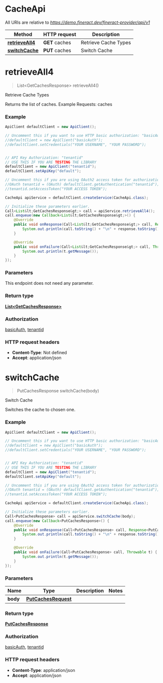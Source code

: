 # CacheApi

All URIs are relative to *https://demo.fineract.dev/fineract-provider/api/v1*

Method | HTTP request | Description
------------- | ------------- | -------------
[**retrieveAll4**](CacheApi.md#retrieveAll4) | **GET** caches | Retrieve Cache Types
[**switchCache**](CacheApi.md#switchCache) | **PUT** caches | Switch Cache

<a name="retrieveAll4"></a>
# **retrieveAll4**
> List&lt;GetCachesResponse&gt; retrieveAll4()

Retrieve Cache Types

Returns the list of caches.  Example Requests:  caches

### Example
```java
ApiClient defaultClient = new ApiClient();

// Uncomment this if you want to use HTTP basic authorization: "basicAuth"
//defaultClient = new ApiClient("basicAuth");
//defaultClient.setCredentials("YOUR USERNAME", "YOUR PASSWORD");


// API Key Authorization: "tenantid"
// USE THIS IF YOU ARE TESTING THE LIBRARY
defaultClient = new ApiClient("tenantid");
defaultClient.setApiKey("default");

// Uncomment this if you are using OAuth2 access token for authorization: "tenantid"
//OAuth tenantid = (OAuth) defaultClient.getAuthentication("tenantid");
//tenantid.setAccessToken("YOUR ACCESS TOKEN");

CacheApi apiService = defaultClient.createService(CacheApi.class);

// Initialize these parameters earlier.
Call<List&lt;GetCachesResponse&gt;> call = apiService.retrieveAll4();
call.enqueue(new Callback<List&lt;GetCachesResponse&gt;>() {
    @Override
    public void onResponse(Call<List&lt;GetCachesResponse&gt;> call, Response<List&lt;GetCachesResponse&gt;> response) {
        System.out.println(call.toString() + "\n" + response.toString());
    }

    @Override
    public void onFailure(Call<List&lt;GetCachesResponse&gt;> call, Throwable t) {
        System.out.println(t.getMessage());
    }
});

```

### Parameters
This endpoint does not need any parameter.

### Return type

[**List&lt;GetCachesResponse&gt;**](GetCachesResponse.md)

### Authorization

[basicAuth](../README.md#basicAuth), [tenantid](../README.md#tenantid)

### HTTP request headers

 - **Content-Type**: Not defined
 - **Accept**: application/json

<a name="switchCache"></a>
# **switchCache**
> PutCachesResponse switchCache(body)

Switch Cache

Switches the cache to chosen one.

### Example
```java
ApiClient defaultClient = new ApiClient();

// Uncomment this if you want to use HTTP basic authorization: "basicAuth"
//defaultClient = new ApiClient("basicAuth");
//defaultClient.setCredentials("YOUR USERNAME", "YOUR PASSWORD");


// API Key Authorization: "tenantid"
// USE THIS IF YOU ARE TESTING THE LIBRARY
defaultClient = new ApiClient("tenantid");
defaultClient.setApiKey("default");

// Uncomment this if you are using OAuth2 access token for authorization: "tenantid"
//OAuth tenantid = (OAuth) defaultClient.getAuthentication("tenantid");
//tenantid.setAccessToken("YOUR ACCESS TOKEN");

CacheApi apiService = defaultClient.createService(CacheApi.class);

// Initialize these parameters earlier.
Call<PutCachesResponse> call = apiService.switchCache(body);
call.enqueue(new Callback<PutCachesResponse>() {
    @Override
    public void onResponse(Call<PutCachesResponse> call, Response<PutCachesResponse> response) {
        System.out.println(call.toString() + "\n" + response.toString());
    }

    @Override
    public void onFailure(Call<PutCachesResponse> call, Throwable t) {
        System.out.println(t.getMessage());
    }
});

```

### Parameters

Name | Type | Description  | Notes
------------- | ------------- | ------------- | -------------
 **body** | [**PutCachesRequest**](PutCachesRequest.md)|  |

### Return type

[**PutCachesResponse**](PutCachesResponse.md)

### Authorization

[basicAuth](../README.md#basicAuth), [tenantid](../README.md#tenantid)

### HTTP request headers

 - **Content-Type**: application/json
 - **Accept**: application/json

